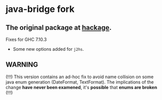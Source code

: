 java-bridge fork
===========
The original package at [hackage](https://hackage.haskell.org/package/java-bridge).
-----


Fixes for GHC 7.10.3

* Some new options added for `j2hs`.


WARNING
-------

(!!!) This version contains an ad-hoc fix to avoid name collision on some java enum generation (DateFormat, TextFormat).
The implications of the change __have never been examened__, it's __possible__ that __enums are broken__ (!!!)


